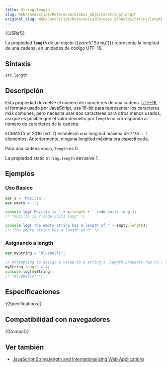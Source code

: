 ```yaml
---
title: String.length
slug: Web/JavaScript/Reference/Global_Objects/String/length
original_slug: Web/JavaScript/Referencia/Objetos_globales/String/length
---
```


{{JSRef}}

La propiedad **`length`** de un objeto {{jsxref("String")}} representa la longitud de una cadena, en unidades de código UTF-16.

## Sintaxis

```
str.length
```

## Descripción

Esta propiedad devuelve el número de caracteres de una cadena. [UTF-16](https://es.wikipedia.org/wiki/UTF-16), el formato usado por JavaScript, usa 16-bit para representar los caracteres más comunes, pero necesita usar dos caracteres para otros menos usados, así que es posible que el valor devuelto por `length` no corresponda al número de caracteres de la cadena.

ECMASCript 2016 (ed. 7) estableció una longitud máxima de `2^53 - 1` elementos. Anteriormente, ninguna longitud máxima era especificada.

Para una cadena vacía, `length` es 0.

La propiedad static `String.length` devuelve 1.

## Ejemplos

### Uso Básico

```js
var x = 'Mozilla';
var empty = '';

console.log('Mozilla is ' + x.length + ' code units long');
/* "Mozilla is 7 code units long" */

console.log('The empty string has a length of ' + empty.length);
/* "The empty string has a length of 0" */
```

### Asignando a length

```js
var myString = "bluebells";

// Attempting to assign a value to a string's .length property has no observable effect.
myString.length = 4;
console.log(myString);
/* "bluebells" */
```

## Especificaciones

{{Specifications}}

## Compatibilidad con navegadores

{{Compat}}

## Ver también

- [JavaScript String.length and Internationalizing Web Applications](http://developer.teradata.com/blog/jasonstrimpel/2011/11/javascript-string-length-and-internationalizing-web-applications)
